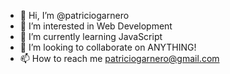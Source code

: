 - 👋 Hi, I’m @patriciogarnero
- 👀 I’m interested in Web Development
- 🌱 I’m currently learning JavaScript
- 💞️ I’m looking to collaborate on ANYTHING!
- 📫 How to reach me patriciogarnero@gmail.com
